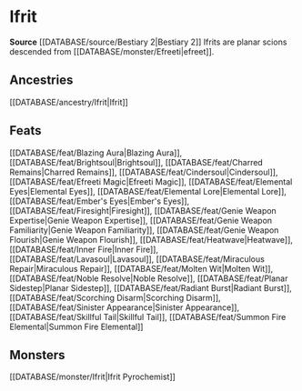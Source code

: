 ﻿---
id: '301'
name: Ifrit
rarity: Common
source: '[[DATABASE/source/Bestiary 2|Bestiary 2]]'
trait:
- Ifrit
type: Trait

---
# Ifrit

**Source** [[DATABASE/source/Bestiary 2|Bestiary 2]] 
Ifrits are planar scions descended from [[DATABASE/monster/Efreeti|efreet]].

## Ancestries

[[DATABASE/ancestry/Ifrit|Ifrit]]

## Feats

[[DATABASE/feat/Blazing Aura|Blazing Aura]], [[DATABASE/feat/Brightsoul|Brightsoul]], [[DATABASE/feat/Charred Remains|Charred Remains]], [[DATABASE/feat/Cindersoul|Cindersoul]], [[DATABASE/feat/Efreeti Magic|Efreeti Magic]], [[DATABASE/feat/Elemental Eyes|Elemental Eyes]], [[DATABASE/feat/Elemental Lore|Elemental Lore]], [[DATABASE/feat/Ember's Eyes|Ember's Eyes]], [[DATABASE/feat/Firesight|Firesight]], [[DATABASE/feat/Genie Weapon Expertise|Genie Weapon Expertise]], [[DATABASE/feat/Genie Weapon Familiarity|Genie Weapon Familiarity]], [[DATABASE/feat/Genie Weapon Flourish|Genie Weapon Flourish]], [[DATABASE/feat/Heatwave|Heatwave]], [[DATABASE/feat/Inner Fire|Inner Fire]], [[DATABASE/feat/Lavasoul|Lavasoul]], [[DATABASE/feat/Miraculous Repair|Miraculous Repair]], [[DATABASE/feat/Molten Wit|Molten Wit]], [[DATABASE/feat/Noble Resolve|Noble Resolve]], [[DATABASE/feat/Planar Sidestep|Planar Sidestep]], [[DATABASE/feat/Radiant Burst|Radiant Burst]], [[DATABASE/feat/Scorching Disarm|Scorching Disarm]], [[DATABASE/feat/Sinister Appearance|Sinister Appearance]], [[DATABASE/feat/Skillful Tail|Skillful Tail]], [[DATABASE/feat/Summon Fire Elemental|Summon Fire Elemental]]

## Monsters

[[DATABASE/monster/Ifrit|Ifrit Pyrochemist]]